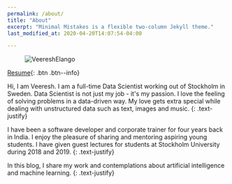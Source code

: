 ```yaml
---
permalink: /about/
title: "About"
excerpt: "Minimal Mistakes is a flexible two-column Jekyll theme."
last_modified_at: 2020-04-20T14:07:54-04:00

---
```


<figure class="align-center">
  <img src="{{ site.url }}{{ site.baseurl }}/assets/images/WebSuit_580x300.jpg" alt="VeereshElango" >
</figure>  


[Resume](https://rebrand.ly/veeresh-resume){: .btn .btn--info}


Hi, I am Veeresh. I am a full-time Data Scientist working out of Stockholm in Sweden. Data Scientist is not just my job - it's my passion. I love the feeling of solving problems in a data-driven way.
My love gets extra special while dealing with unstructured data such as text, images and music. 
{: .text-justify}

I have been a software developer and corporate trainer for four years back in India.  I enjoy the pleasure of sharing and mentoring aspiring young students. I have given guest lectures for students at Stockholm University during 2018 and 2019.
{: .text-justify}

In this blog, I share my work and contemplations about artificial intelligence and machine learning.
{: .text-justify}